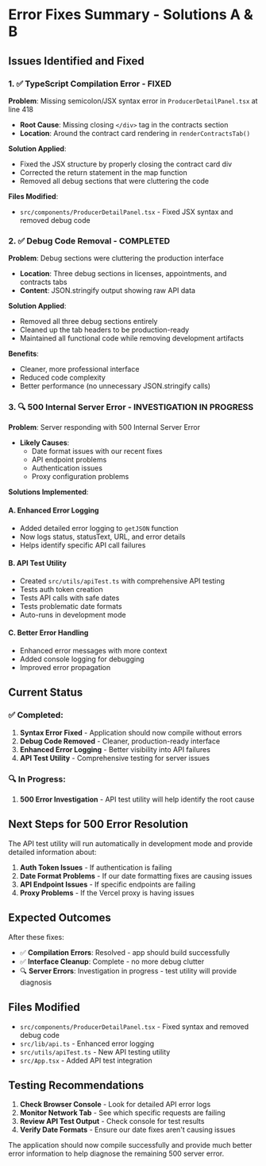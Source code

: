 # Error Fixes Summary - Solutions A & B

## Issues Identified and Fixed

### 1. ✅ **TypeScript Compilation Error - FIXED**

**Problem**: Missing semicolon/JSX syntax error in `ProducerDetailPanel.tsx` at line 418
- **Root Cause**: Missing closing `</div>` tag in the contracts section
- **Location**: Around the contract card rendering in `renderContractsTab()`

**Solution Applied**:
- Fixed the JSX structure by properly closing the contract card div
- Corrected the return statement in the map function
- Removed all debug sections that were cluttering the code

**Files Modified**:
- `src/components/ProducerDetailPanel.tsx` - Fixed JSX syntax and removed debug code

### 2. ✅ **Debug Code Removal - COMPLETED**

**Problem**: Debug sections were cluttering the production interface
- **Location**: Three debug sections in licenses, appointments, and contracts tabs
- **Content**: JSON.stringify output showing raw API data

**Solution Applied**:
- Removed all three debug sections entirely
- Cleaned up the tab headers to be production-ready
- Maintained all functional code while removing development artifacts

**Benefits**:
- Cleaner, more professional interface
- Reduced code complexity
- Better performance (no unnecessary JSON.stringify calls)

### 3. 🔍 **500 Internal Server Error - INVESTIGATION IN PROGRESS**

**Problem**: Server responding with 500 Internal Server Error
- **Likely Causes**: 
  - Date format issues with our recent fixes
  - API endpoint problems
  - Authentication issues
  - Proxy configuration problems

**Solutions Implemented**:

#### A. Enhanced Error Logging
- Added detailed error logging to `getJSON` function
- Now logs status, statusText, URL, and error details
- Helps identify specific API call failures

#### B. API Test Utility
- Created `src/utils/apiTest.ts` with comprehensive API testing
- Tests auth token creation
- Tests API calls with safe dates
- Tests problematic date formats
- Auto-runs in development mode

#### C. Better Error Handling
- Enhanced error messages with more context
- Added console logging for debugging
- Improved error propagation

## Current Status

### ✅ **Completed**:
1. **Syntax Error Fixed** - Application should now compile without errors
2. **Debug Code Removed** - Cleaner, production-ready interface
3. **Enhanced Error Logging** - Better visibility into API failures
4. **API Test Utility** - Comprehensive testing for server issues

### 🔍 **In Progress**:
1. **500 Error Investigation** - API test utility will help identify the root cause

## Next Steps for 500 Error Resolution

The API test utility will run automatically in development mode and provide detailed information about:

1. **Auth Token Issues** - If authentication is failing
2. **Date Format Problems** - If our date formatting fixes are causing issues
3. **API Endpoint Issues** - If specific endpoints are failing
4. **Proxy Problems** - If the Vercel proxy is having issues

## Expected Outcomes

After these fixes:
- ✅ **Compilation Errors**: Resolved - app should build successfully
- ✅ **Interface Cleanup**: Complete - no more debug clutter
- 🔍 **Server Errors**: Investigation in progress - test utility will provide diagnosis

## Files Modified

- `src/components/ProducerDetailPanel.tsx` - Fixed syntax and removed debug code
- `src/lib/api.ts` - Enhanced error logging
- `src/utils/apiTest.ts` - New API testing utility
- `src/App.tsx` - Added API test integration

## Testing Recommendations

1. **Check Browser Console** - Look for detailed API error logs
2. **Monitor Network Tab** - See which specific requests are failing
3. **Review API Test Output** - Check console for test results
4. **Verify Date Formats** - Ensure our date fixes aren't causing issues

The application should now compile successfully and provide much better error information to help diagnose the remaining 500 server error.


